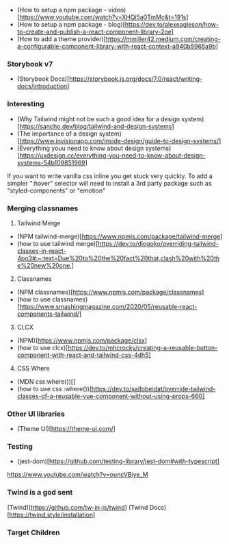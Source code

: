 - (How to setup a npm package - video)[https://www.youtube.com/watch?v=XHQi5a0TmMc&t=191s]
- (How to setup a npm package - blog)[https://dev.to/alexeagleson/how-to-create-and-publish-a-react-component-library-2oe]
- (How to add a theme provider)[https://mmiller42.medium.com/creating-a-configurable-component-library-with-react-context-a940b5965a9b]


### Storybook v7 
- (Storybook Docs)[https://storybook.js.org/docs/7.0/react/writing-docs/introduction]

### Interesting
- (Why Tailwind might not be such a good idea for a design system)[https://sancho.dev/blog/tailwind-and-design-systems]
- (The importance of a design system)[https://www.invisionapp.com/inside-design/guide-to-design-systems/]
- (Everything youu need to know about design systems)[https://uxdesign.cc/everything-you-need-to-know-about-design-systems-54b109851969]

If you want to write vanilla css inline you get stuck very quickly. To add a simpler ":hover" selector will need to install a 3rd party package such as "styled-components" or "emotion"

### Merging classnames
1. Tailwind Merge
  - (NPM tailwind-merge)[https://www.npmjs.com/package/tailwind-merge]
  - (how to use tailwind merge)[https://dev.to/diogoko/overriding-tailwind-classes-in-react-4po3#:~:text=Due%20to%20the%20fact%20that,clash%20with%20the%20new%20one.]
2. Classnames
  - (NPM classnames)[https://www.npmjs.com/package/classnames]
  - (how to use classnames)[https://www.smashingmagazine.com/2020/05/reusable-react-components-tailwind/]
3. CLCX
  - (NPM)[https://www.npmjs.com/package/clsx]
  - (how to use clcx)[https://dev.to/mhcrocky/creating-a-reusable-button-component-with-react-and-tailwind-css-4dh5]
4. CSS Where
  - (MDN css:where())[]
  - (how to use css :where())[https://dev.to/saifobeidat/override-tailwind-classes-of-a-reusable-vue-component-without-using-props-660]

### Other UI libraries
- (Theme UI)[https://theme-ui.com/]

### Testing 
- (jest-dom)[https://github.com/testing-library/jest-dom#with-typescript]


https://www.youtube.com/watch?v=ouncVBiye_M
### Twind is a god sent
(Twind)[https://github.com/tw-in-js/twind]
(Twind Docs)[https://twind.style/installation]

### Target Children
[&>p]:mt-0